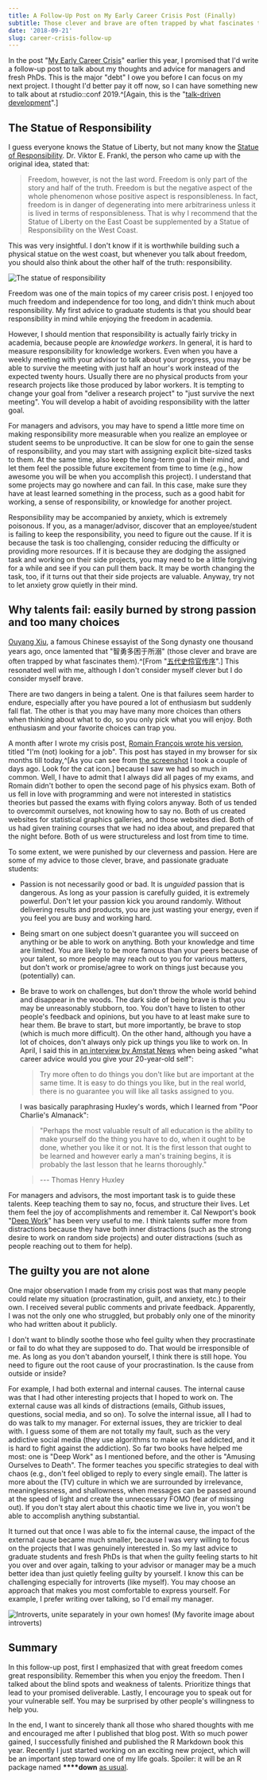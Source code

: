 ```yaml
---
title: A Follow-Up Post on My Early Career Crisis Post (Finally)
subtitle: Those clever and brave are often trapped by what fascinates them
date: '2018-09-21'
slug: career-crisis-follow-up
---
```


In the post "[My Early Career Crisis](/en/2018/02/career-crisis/)" earlier this year, I promised that I'd write a follow-up post to talk about my thoughts and advice for managers and fresh PhDs. This is the major "debt" I owe you before I can focus on my next project. I thought I'd better pay it off now, so I can have something new to talk about at rstudio::conf 2019.^[Again, this is the "[talk-driven development](/en/2018/03/talk-driven-development/)".]

## The Statue of Responsibility

I guess everyone knows the Statue of Liberty, but not many know the [Statue of Responsibility](https://en.wikipedia.org/wiki/Statue_of_Responsibility). Dr. Viktor E. Frankl, the person who came up with the original idea, stated that:

> Freedom, however, is not the last word. Freedom is only part of the story and half of the truth. Freedom is but the negative aspect of the whole phenomenon whose positive aspect is responsibleness. In fact, freedom is in danger of degenerating into mere arbitrariness unless it is lived in terms of responsibleness. That is why I recommend that the Statue of Liberty on the East Coast be supplemented by a Statue of Responsibility on the West Coast.

This was very insightful. I don't know if it is worthwhile building such a physical statue on the west coast, but whenever you talk about freedom, you should also think about the other half of the truth: responsibility.

![The statue of responsibility](https://user-images.githubusercontent.com/163582/45893844-3b25ad80-bd92-11e8-82ff-9702a1900198.png)

Freedom was one of the main topics of my career crisis post. I enjoyed too much freedom and independence for too long, and didn't think much about responsibility. My first advice to graduate students is that you should bear responsibility in mind while enjoying the freedom in academia.

However, I should mention that responsibility is actually fairly tricky in academia, because people are _knowledge workers_. In general, it is hard to measure responsibility for knowledge workers. Even when you have a weekly meeting with your advisor to talk about your progress, you may be able to survive the meeting with just half an hour's work instead of the expected twenty hours. Usually there are no physical products from your research projects like those produced by labor workers. It is tempting to change your goal from "deliver a research project" to "just survive the next meeting". You will develop a habit of avoiding responsibility with the latter goal.

For managers and advisors, you may have to spend a little more time on making responsibility more measurable when you realize an employee or student seems to be unproductive. It can be slow for one to gain the sense of responsibility, and you may start with assigning explicit bite-sized tasks to them. At the same time, also keep the long-term goal in their mind, and let them feel the possible future excitement from time to time (e.g., how awesome you will be when you accomplish this project). I understand that some projects may go nowhere and can fail. In this case, make sure they have at least learned something in the process, such as a good habit for working, a sense of responsibility, or knowledge for another project.

Responsibility may be accompanied by anxiety, which is extremely poisonous. If you, as a manager/advisor, discover that an employee/student is failing to keep the responsibility, you need to figure out the cause. If it is because the task is too challenging, consider reducing the difficulty or providing more resources. If it is because they are dodging the assigned task and working on their side projects, you may need to be a little forgiving for a while and see if you can pull them back. It may be worth changing the task, too, if it turns out that their side projects are valuable. Anyway, try not to let anxiety grow quietly in their mind.

## Why talents fail: easily burned by strong passion and too many choices

[Ouyang Xiu](https://en.wikipedia.org/wiki/Ouyang_Xiu), a famous Chinese essayist of the Song dynasty one thousand years ago, once lamented that "智勇多困于所溺" (those clever and brave are often trapped by what fascinates them).^[From "[五代史伶官传序](https://zh.wikisource.org/zh-hans/%E4%BA%94%E4%BB%A3%E5%8F%B2%E4%BC%B6%E5%AE%98%E5%82%B3%E5%BA%8F)".] This resonated well with me, although I don't consider myself clever but I do consider myself brave.

There are two dangers in being a talent. One is that failures seem harder to endure, especially after you have poured a lot of enthusiasm but suddenly fall flat. The other is that you may have many more choices than others when thinking about what to do, so you only pick what you will enjoy. Both enthusiasm and your favorite choices can trap you.

A month after I wrote my crisis post, [Romain François wrote his version](https://purrple.cat/blog/2018/03/22/i-m-not-looking-for-a-job/), titled "I'm (not) looking for a job". This post has stayed in my browser for six months till today,^[As you can see from [the screenshot](https://github.com/yihui/xaringan/pull/165#pullrequestreview-155533735) I took a couple of days ago. Look for the cat icon.] because I saw we had so much in common. Well, I have to admit that I always did all pages of my exams, and Romain didn't bother to open the second page of his physics exam. Both of us fell in love with programming and were not interested in statistics theories but passed the exams with flying colors anyway. Both of us tended to overcommit ourselves, not knowing how to say no. Both of us created websites for statistical graphics galleries, and those websites died. Both of us had given training courses that we had no idea about, and prepared that the night before. Both of us were structureless and lost from time to time.

To some extent, we were punished by our cleverness and passion. Here are some of my advice to those clever, brave, and passionate graduate students:

- Passion is not necessarily good or bad. It is _unguided_ passion that is dangerous. As long as your passion is carefully guided, it is extremely powerful. Don't let your passion kick you around randomly. Without delivering results and products, you are just wasting your energy, even if you feel you are busy and working hard.

- Being smart on one subject doesn't guarantee you will succeed on anything or be able to work on anything. Both your knowledge and time are limited. You are likely to be more famous than your peers because of your talent, so more people may reach out to you for various matters, but don't work or promise/agree to work on things just because you (potentially) can.

- Be brave to work on challenges, but don't throw the whole world behind and disappear in the woods. The dark side of being brave is that you may be unreasonably stubborn, too. You don't have to listen to other people's feedback and opinions, but you have to at least make sure to hear them. Be brave to start, but more importantly, be brave to stop (which is much more difficult). On the other hand, although you have a lot of choices, don't always only pick up things you like to work on. In April, I said this in [an interview by Amstat News](https://magazine.amstat.org/blog/2018/04/01/data-is-my-job/) when being asked "what career advice would you give your 20-year-old self":

    > Try more often to do things you don't like but are important at the same time. It is easy to do things you like, but in the real world, there is no guarantee you will like all tasks assigned to you.
    
    I was basically paraphrasing Huxley's words, which I learned from "Poor Charlie's Almanack":
    
    > "Perhaps the most valuable result of all education is the ability to make yourself do the thing you have to do, when it ought to be done, whether you like
it or not. It is the first lesson that ought to be learned and however early a man's training begins, it is probably the last lesson that he learns thoroughly."

    > --- Thomas Henry Huxley

For managers and advisors, the most important task is to guide these talents. Keep teaching them to say no, focus, and structure their lives. Let them feel the joy of accomplishments and remember it. Cal Newport's book "[Deep Work](http://calnewport.com/books/deep-work/)" has been very useful to me. I think talents suffer more from distractions because they have both inner distractions (such as the strong desire to work on random side projects) and outer distractions (such as people reaching out to them for help).

## The guilty you are not alone

One major observation I made from my crisis post was that many people could relate my situation (procrastination, guilt, and anxiety, etc.) to their own. I received several public comments and private feedback. Apparently, I was not the only one who struggled, but probably only one of the minority who had written about it publicly.

I don't want to blindly soothe those who feel guilty when they procrastinate or fail to do what they are supposed to do. That would be irresponsible of me. As long as you don't abandon yourself, I think there is still hope. You need to figure out the root cause of your procrastination. Is the cause from outside or inside?

For example, I had both external and internal causes. The internal cause was that I had other interesting projects that I hoped to work on. The external cause was all kinds of distractions (emails, Github issues, questions, social media, and so on). To solve the internal issue, all I had to do was talk to my manager. For external issues, they are trickier to deal with. I guess some of them are not totally my fault, such as the very addictive social media (they use algorithms to make us feel addicted, and it is hard to fight against the addiction). So far two books have helped me most: one is "Deep Work" as I mentioned before, and the other is "Amusing Ourselves to Death". The former teaches you specific strategies to deal with chaos (e.g., don't feel obliged to reply to every single email). The latter is more about the (TV) culture in which we are surrounded by irrelevance, meaninglessness, and shallowness, when messages can be passed around at the speed of light and create the unnecessary FOMO (fear of missing out). If you don't stay alert about this chaotic time we live in, you won't be able to accomplish anything substantial.

It turned out that once I was able to fix the internal cause, the impact of the external cause became much smaller, because I was very willing to focus on the projects that I was genuinely interested in. So my last advice to graduate students and fresh PhDs is that when the guilty feeling starts to hit you over and over again, talking to your advisor or manager may be a much better idea than just quietly feeling guilty by yourself. I know this can be challenging especially for introverts (like myself). You may choose an approach that makes you most comfortable to express yourself. For example, I prefer writing over talking, so I'd email my manager.

![Introverts, unite separately in your own homes! (My favorite image about introverts)](https://slides.yihui.name/images/introverts.jpg)

## Summary

In this follow-up post, first I emphasized that with great freedom comes great responsibility. Remember this when you enjoy the freedom. Then I talked about the blind spots and weakness of talents. Prioritize things that lead to your promised deliverable. Lastly, I encourage you to speak out for your vulnerable self. You may be surprised by other people's willingness to help you.

In the end, I want to sincerely thank all those who shared thoughts with me and encouraged me after I published that blog post. With so much power gained, I successfully finished and published the R Markdown book this year. Recently I just started working on an exciting new project, which will be an important step toward one of my life goals. Spoiler: it will be an R package named **\*\*\*\*down** [as usual](https://twitter.com/dataandme/status/1008803120967749635).
